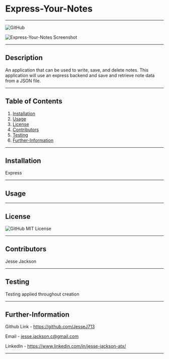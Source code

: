 # Express-Your-Notes

---

![GitHub](https://img.shields.io/github/license/JesseJ713/Express-Your-Notes?style=plastic)

![Express-Your-Notes Screenshot](note-taker-screenshot.PNG?raw=true "Express-Your-Notes")

---

## Description

An application that can be used to write, save, and delete notes. This application will use an express backend and save and retrieve note data from a JSON file.

---

## Table of Contents

1. [Installation](https://github.com/JesseJ713/Express-Your-Notes#Installation)
2. [Usage](https://github.com/JesseJ713/Express-Your-Notes#Usage)
3. [License](https://github.com/JesseJ713/Express-Your-Notes#License)
4. [Contributors](https://github.com/JesseJ713/Express-Your-Notes#Contributors)
5. [Testing](https://github.com/JesseJ713/Express-Your-Notes#Testing)
6. [Further-Information](https://github.com/JesseJ713/Express-Your-Notes#Further-Information)

---

## Installation

Express

---

## Usage

---

## License

![GitHub](https://img.shields.io/github/license/JesseJ713/Express-Your-Notes?style=plastic)
MIT License

---

## Contributors

Jesse Jackson

---

## Testing

Testing applied throughout creation

---

## Further-Information

Github Link - https://github.com/JesseJ713

Email - jesse.jackson.c@gmail.com

LinkedIn - https://www.linkedin.com/in/jesse-jackson-atx/

---
